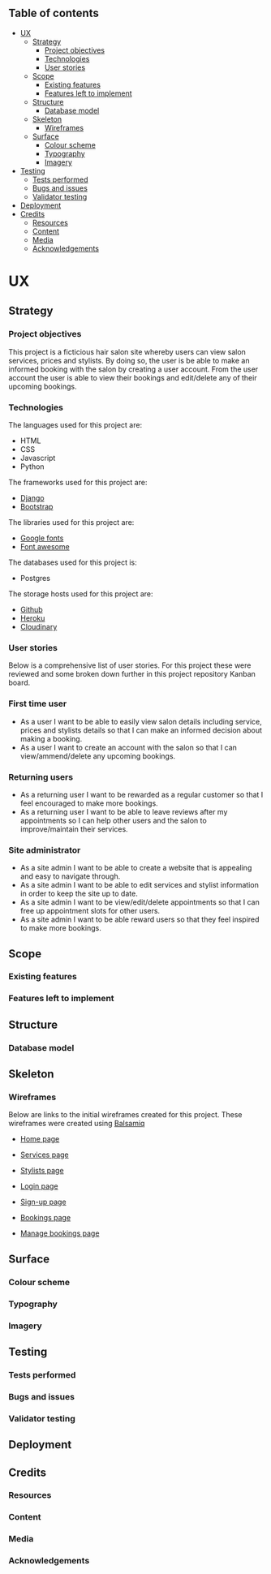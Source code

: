 ## Table of contents
* [UX](#ux)
    * [Strategy](#strategy)
        * [Project objectives](#project-objectives)
        * [Technologies](#technologies)
        * [User stories](#user-stories)
    * [Scope](#scope)
        * [Existing features](#existing-features)
        * [Features left to implement](#features-left-to-implement)
    * [Structure](#structure)
        * [Database model](#database-model)
    * [Skeleton](#skeleton)
        * [Wireframes](#wireframes)
    * [Surface](#surface)
        * [Colour scheme](#colour-scheme)
        * [Typography](#typography)
        * [Imagery](#imagery)
* [Testing](#testing)
    * [Tests performed](#tests-performed)
    * [Bugs and issues](#bugs-and-issues)
    * [Validator testing](#validator-testing)
* [Deployment](#deployment)
* [Credits](#credits)
    * [Resources](#resources)
    * [Content](#content)
    * [Media](#media)
    * [Acknowledgements](#acknowledgements)

# UX

## Strategy

### Project objectives

This project is a ficticious hair salon site whereby users can view salon services, prices and stylists. By doing so, the user is be able to make an informed booking with the salon by creating a user account. From the user account the user is able to view their bookings and edit/delete any of their upcoming bookings.



### Technologies 

The languages used for this project are: 

- HTML 
- CSS
- Javascript
- Python 

The frameworks used for this project are:

- [Django](https://www.djangoproject.com/) 
- [Bootstrap](https://getbootstrap.com/)

The libraries used for this project are:

- [Google fonts](https://fonts.google.com/)
- [Font awesome](https://fontawesome.com/)

The databases used for this project is:

- Postgres

The storage hosts used for this project are:
- [Github](https://github.com/)
- [Heroku](https://www.heroku.com/)
- [Cloudinary](https://cloudinary.com/?utm_source=google&utm_medium=cpc&utm_campaign=Rbrand&utm_content=492438439811&utm_term=%2Bcloudinary&gclid=Cj0KCQjwma6TBhDIARIsAOKuANwhiuq0ZxvF_2j7ANjz39RqGHZUM1DEgNRzc_zb4Yymv18YBGbHrMYaAgMREALw_wcB)

### User stories

Below is a comprehensive list of user stories. For this project these were reviewed and some broken down further in this project repository Kanban board. 

### First time user
* As a user I want to be able to easily view salon details including service, prices and stylists details so that I can make an informed decision about making a booking.
* As a user I want to create an account with the salon so that I can view/ammend/delete any upcoming bookings.

### Returning users
* As a returning user I want to be rewarded as a regular customer so that I feel encouraged to make more bookings.
* As a returning user I want to be able to leave reviews after my appointments so I can help other users and the salon to improve/maintain their services.

### Site administrator
* As a site admin I want to be able to create a website that is appealing and easy to navigate through.
* As a site admin I want to be able to edit services and stylist information in order to keep the site up to date.
* As a site admin I want to be view/edit/delete appointments so that I can free up appointment slots for other users.
* As a site admin I want to be able reward users so that they feel inspired to make more bookings.

## Scope

### Existing features

### Features left to implement

## Structure 

### Database model

## Skeleton

### Wireframes

Below are links to the initial wireframes created for this project. These wireframes were created using [Balsamiq](https://balsamiq.com/wireframes/?gclid=CjwKCAjw9-KTBhBcEiwAr19igzgSMCAHTuTIsTpGrtk-KZPATPmc7R0M9oo0VUs2jhgbGpmXmCnKSxoCstwQAvD_BwE)

* [Home page](documentation/wireframes/home-wireframe.png)

* [Services page](documentation/wireframes/services-wireframe.png)

* [Stylists page](documentation/wireframes/stylists-wireframe.png)

* [Login page](documentation/wireframes/login-wireframe.png)

* [Sign-up page](documentation/wireframes/signup-wireframe.png)

* [Bookings page](documentation/wireframes/bookings-wireframe.png)

* [Manage bookings page](documentation/wireframes/manage-bookings-wireframe.png)

## Surface

### Colour scheme

### Typography 

### Imagery

## Testing 

### Tests performed

### Bugs and issues

### Validator testing

## Deployment 

## Credits

### Resources

### Content 

### Media 

### Acknowledgements
